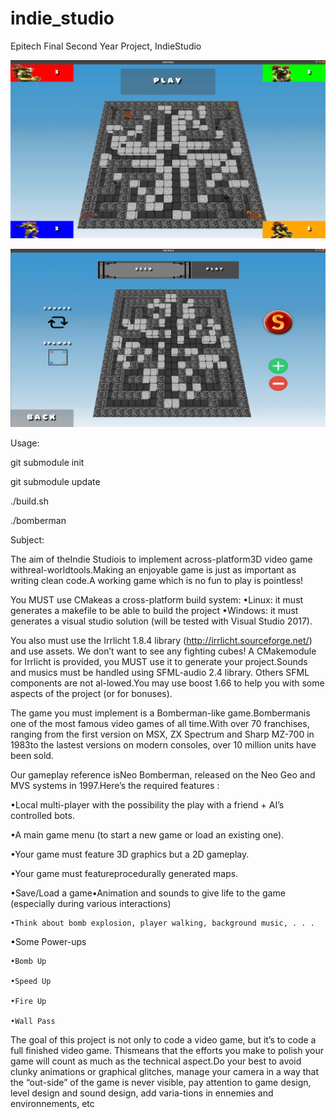 # indie_studio
Epitech Final Second Year Project, IndieStudio


![alt text](https://github.com/alexandre10044/indie_studio/blob/master/demo1.png)


![alt text](https://github.com/alexandre10044/indie_studio/blob/master/demo2.png)


Usage:

git submodule init

git submodule update

./build.sh

./bomberman

Subject:

The aim of theIndie Studiois to implement across-platform3D video game withreal-worldtools.Making an enjoyable game is just as important as writing clean code.A working game which is no fun to play is pointless!

You MUST use CMakeas a cross-platform build system:
  •Linux: it must generates a makefile to be able to build the project
  •Windows: it must generates a visual studio solution (will be tested with Visual Studio 2017).
  
  
You also must use the Irrlicht 1.8.4 library (http://irrlicht.sourceforge.net/) and use assets. We don’t want to see any fighting cubes! A CMakemodule for Irrlicht is provided, you MUST use it to generate your project.Sounds and musics must be handled using SFML-audio 2.4 library. Others SFML components are not al-lowed.You may use boost 1.66 to help you with some aspects of the project (or for bonuses).

The game you must implement is a Bomberman-like game.Bombermanis one of the most famous video games of all time.With over 70 franchises, ranging from the first version on MSX, ZX Spectrum and Sharp MZ-700 in 1983to the lastest versions on modern consoles, over 10 million units have been sold.

Our gameplay reference isNeo Bomberman, released on the Neo Geo and MVS systems in 1997.Here’s the required features :

  •Local multi-player with the possibility the play with a friend + AI’s controlled bots.
  
  •A main game menu (to start a new game or load an existing one).
  
  •Your game must feature 3D graphics but a 2D gameplay.
  
  •Your game must featureprocedurally generated maps.
  
  •Save/Load a game•Animation and sounds to give life to the game (especially during various interactions)
  
    •Think about bomb explosion, player walking, background music, . . .
    
  •Some Power-ups
  
    •Bomb Up
    
    •Speed Up
    
    •Fire Up
    
    •Wall Pass
    

The goal of this project is not only to code a video game, but it’s to code a full finished video game. Thismeans that the efforts you make to polish your game will count as much as the technical aspect.Do your best to avoid clunky animations or graphical glitches, manage your camera in a way that the “out-side” of the game is never visible, pay attention to game design, level design and sound design, add varia-tions in ennemies and environnements, etc
